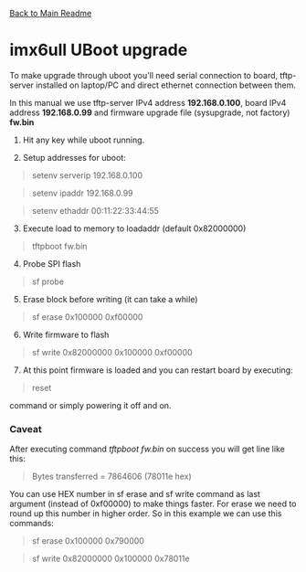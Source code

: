 [Back to Main Readme](../README.md)

# imx6ull UBoot upgrade

To make upgrade through uboot you'll need serial connection to board, tftp-server installed on laptop/PC and direct ethernet connection between them.

In this manual we use tftp-server IPv4 address **192.168.0.100**, board IPv4 address **192.168.0.99** and firmware upgrade file (sysupgrade, not factory) **fw.bin**

1. Hit any key while uboot running.

2. Setup addresses for uboot:

> setenv serverip 192.168.0.100

> setenv ipaddr 192.168.0.99

> setenv ethaddr 00:11:22:33:44:55


3. Execute load to memory to loadaddr (default 0x82000000)
>tftpboot fw.bin

4. Probe SPI flash
>sf probe

5. Erase block before writing (it can take a while)
>sf erase 0x100000 0xf00000

6. Write firmware to flash
>sf write 0x82000000 0x100000 0xf00000

7. At this point firmware is loaded and you can restart board by executing:
>reset

command or simply powering it off and on.

### Caveat
After executing command *tftpboot fw.bin* on success you will get line like this:
> Bytes transferred = 7864606 (78011e hex)

You can use HEX number in sf erase and sf write command as last argument (instead of 0xf00000) to make things faster. For erase we need to round up this number in higher order. So in this example we can use this commands:
>sf erase 0x100000 0x790000

>sf write 0x82000000 0x100000 0x78011e

